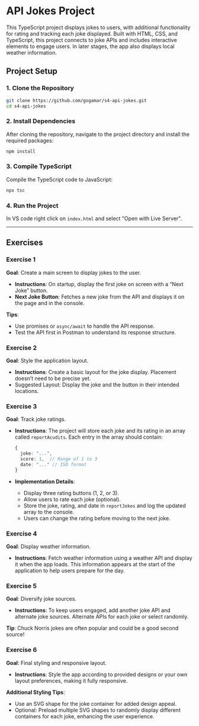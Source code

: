 # API Jokes Project

This TypeScript project displays jokes to users, with additional functionality for rating and tracking each joke displayed. Built with HTML, CSS, and TypeScript, this project connects to joke APIs and includes interactive elements to engage users. In later stages, the app also displays local weather information.

## Project Setup

### 1. Clone the Repository

```bash
git clone https://github.com/gogamar/s4-api-jokes.git
cd s4-api-jokes
```

### 2. Install Dependencies

After cloning the repository, navigate to the project directory and install the required packages:

```bash
npm install
```

### 3. Compile TypeScript

Compile the TypeScript code to JavaScript:

```bash
npx tsc
```

### 4. Run the Project

In VS code right click on `index.html` and select "Open with Live Server".

---

## Exercises

### Exercise 1

**Goal**: Create a main screen to display jokes to the user.

- **Instructions**: On startup, display the first joke on screen with a “Next Joke” button.
- **Next Joke Button**: Fetches a new joke from the API and displays it on the page and in the console.

**Tips**:

- Use promises or `async/await` to handle the API response.
- Test the API first in Postman to understand its response structure.

### Exercise 2

**Goal**: Style the application layout.

- **Instructions**: Create a basic layout for the joke display. Placement doesn’t need to be precise yet.
- Suggested Layout: Display the joke and the button in their intended locations.

### Exercise 3

**Goal**: Track joke ratings.

- **Instructions**: The project will store each joke and its rating in an array called `reportAcudits`. Each entry in the array should contain:

  ```typescript
  {
    joke: "...",
    score: 1,  // Range of 1 to 3
    date: "..." // ISO format
  }
  ```

- **Implementation Details**:
  - Display three rating buttons (1, 2, or 3).
  - Allow users to rate each joke (optional).
  - Store the joke, rating, and date in `reportJokes` and log the updated array to the console.
  - Users can change the rating before moving to the next joke.

### Exercise 4

**Goal**: Display weather information.

- **Instructions**: Fetch weather information using a weather API and display it when the app loads. This information appears at the start of the application to help users prepare for the day.

### Exercise 5

**Goal**: Diversify joke sources.

- **Instructions**: To keep users engaged, add another joke API and alternate joke sources. Alternate APIs for each joke or select randomly.

**Tip**: Chuck Norris jokes are often popular and could be a good second source!

### Exercise 6

**Goal**: Final styling and responsive layout.

- **Instructions**: Style the app according to provided designs or your own layout preferences, making it fully responsive.

**Additional Styling Tips**:

- Use an SVG shape for the joke container for added design appeal.
- Optional: Preload multiple SVG shapes to randomly display different containers for each joke, enhancing the user experience.
